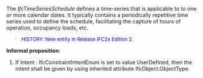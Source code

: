 ﻿The _IfcTimeSeriesSchedule_ defines a time-series that is applicable to to one or more calendar dates. It typically contains a periodically repetitive time series used to define the schedule, facilitating the capture of hours of operation, occupancy loads, etc.

> <font color="#0000FF" size="-1">HISTORY: New entity in Release IFC2x Edition 2.</font>
>

**Informal proposition**:

1. If Intent : IfcConstraintIntentEnum is set to value UserDefined, then the intent shall be given by using inherited attribute IfcObject.ObjectType.
